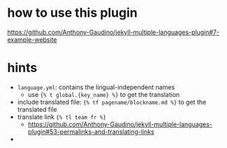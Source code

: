 # how to use this plugin

https://github.com/Anthony-Gaudino/jekyll-multiple-languages-plugin#7-example-website

# hints

- `language.yml`: contains the lingual-independent names
  - use `{% t global.{key_name} %}` to get the translation
- include translated file: `{% tf pagename/blockname.md %}` to get the translated file
- translate link `{% tl team fr %}`
  - https://github.com/Anthony-Gaudino/jekyll-multiple-languages-plugin#53-permalinks-and-translating-links
- 